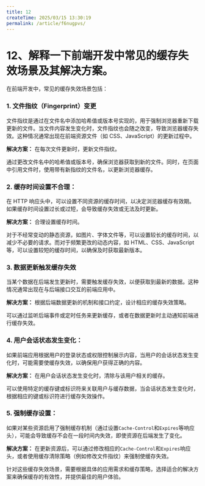 ```yaml
---
title: 12
createTime: 2025/03/15 13:30:19
permalink: /article/f6nugpvs/
---
```

# 12、解释一下前端开发中常见的缓存失效场景及其解决方案。

在前端开发中，常见的缓存失效场景包括：

### 1. **文件指纹（Fingerprint）变更**

文件指纹是通过在文件名中添加哈希值或版本号实现的，用于强制浏览器重新下载更新的文件。当文件内容发生变化时，文件指纹也会随之改变，导致浏览器缓存失效。这种情况通常出现在前端资源文件（如 CSS、JavaScript）的更新过程中。

**解决方案：** 在每次文件更新时，更新文件指纹。

通过更改文件名中的哈希值或版本号，确保浏览器获取到新的文件。同时，在页面中引用文件时，使用带有新指纹的文件名，以更新浏览器缓存。

### 2. **缓存时间设置不合理**：

在 HTTP 响应头中，可以设置不同资源的缓存时间，以决定浏览器缓存有效期。如果缓存时间设置过长或过短，会导致缓存失效或无法及时更新。

**解决方案：** 合理设置缓存时间。

对于不经常变动的静态资源，如图片、字体文件等，可以设置较长的缓存时间，以减少不必要的请求。而对于频繁更改的动态内容，如 HTML、CSS、JavaScript 等，可以设置较短的缓存时间，以确保及时获取最新版本。

### 3. **数据更新触发缓存失效**

当某个数据在后端发生更新时，需要触发缓存失效，以便获取到最新的数据。这种情况通常出现在与后端接口交互的前端应用中。

**解决方案：** 根据后端数据更新的机制和接口约定，设计相应的缓存失效策略。

可以通过监听后端事件或定时任务来更新缓存，或者在数据更新时主动通知前端进行缓存失效。

### 4. **用户会话状态发生变化**：

如果前端应用根据用户的登录状态或权限控制展示内容，当用户的会话状态发生变化时，可能需要使缓存失效，以确保用户获得正确的内容。

**解决方案：** 在用户会话状态发生变化时，清除与该用户相关的缓存。

可以使用特定的缓存键或标识符来关联用户与缓存数据，当会话状态发生变化时，根据相应的键或标识符进行缓存失效操作。

### 5. **强制缓存设置**：

如果对某些资源启用了强制缓存机制（通过设置`Cache-Control`和`Expires`等响应头），可能会导致缓存不会在一段时间内失效，即使资源在后端发生了变化。

**解决方案：** 在更新资源后，可以通过修改相应的`Cache-Control`和`Expires`响应头，或者使用缓存清除策略（例如修改文件指纹）来强制使缓存失效。

针对这些缓存失效场景，需要根据具体的应用需求和缓存策略，选择适合的解决方案来确保缓存的有效性，并提供最佳的用户体验。
